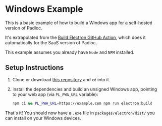 # Windows Example

This is a basic example of how to build a Windows app for a self-hosted version
of Padloc.

It's extrapolated from the
[Build Electron GitHub Action](/.github/workflows/build-electron.yml), which
does it automatically for the SaaS version of Padloc.

This example assumes you already have `Node` and `NPM` installed.

## Setup Instructions

1. Clone or download [this repository](/) and `cd` into it.
2. Install the dependencies and build an unsigned Windows app, pointing to your
   web app (via `PL_PWA_URL` variable):

    ```sh
    npm ci && PL_PWA_URL=https://example.com npm run electron:build
    ```

That's it! You should now have a `.exe` file in `packages/electron/dist/` you
can install on your Windows devices.
